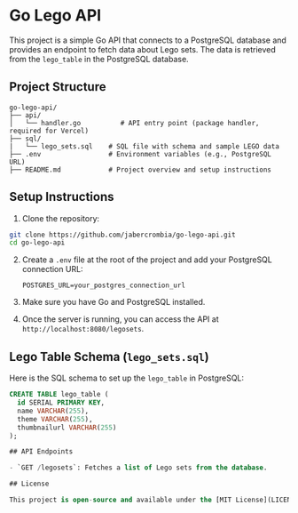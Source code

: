 
# Go Lego API

This project is a simple Go API that connects to a PostgreSQL database and provides an endpoint to fetch data about Lego sets. The data is retrieved from the `lego_table` in the PostgreSQL database.

## Project Structure

```
go-lego-api/
├── api/
│   └── handler.go          # API entry point (package handler, required for Vercel)
├── sql/
|   └── lego_sets.sql    # SQL file with schema and sample LEGO data
├── .env                 # Environment variables (e.g., PostgreSQL URL)
├── README.md            # Project overview and setup instructions
```

## Setup Instructions

1. Clone the repository:

```bash
git clone https://github.com/jabercrombia/go-lego-api.git
cd go-lego-api
```

2. Create a `.env` file at the root of the project and add your PostgreSQL connection URL:
   
   ```
   POSTGRES_URL=your_postgres_connection_url
   ```

3. Make sure you have Go and PostgreSQL installed.

4. Once the server is running, you can access the API at `http://localhost:8080/legosets`.

## Lego Table Schema (`lego_sets.sql`)

Here is the SQL schema to set up the `lego_table` in PostgreSQL:

```sql
CREATE TABLE lego_table (
  id SERIAL PRIMARY KEY,
  name VARCHAR(255),
  theme VARCHAR(255),
  thumbnailurl VARCHAR(255)
);

## API Endpoints

- `GET /legosets`: Fetches a list of Lego sets from the database.

## License

This project is open-source and available under the [MIT License](LICENSE).
